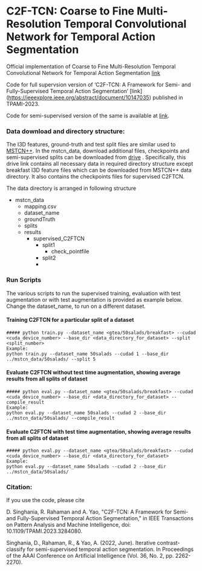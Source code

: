 # C2F-TCN: Coarse to Fine Multi-Resolution Temporal Convolutional Network for Temporal Action Segmentation

Official implementation of Coarse to Fine Multi-Resolution Temporal Convolutional Network for Temporal Action Segmentation [link](https://arxiv.org/pdf/2105.10859.pdf)

Code for full supervsion version of ‘C2F-TCN: A Framework for Semi- and Fully-Supervised Temporal Action Segmentation’ [link] (https://ieeexplore.ieee.org/abstract/document/10147035) published in TPAMI-2023.

Code for semi-supervised version of the same is available at [link](https://github.com/dipika-singhania/ICC-Semi-Supervised-TAS).



### Data download and directory structure:

The I3D features, ground-truth and test split files are similar used to [MSTCN++](https://github.com/yabufarha/ms-tcn). 
In the mstcn_data, download additional files, checkpoints and semi-supervised splits can be downloaded from [drive](https://drive.google.com/drive/folders/1ArYPctLZZKfjicEf5nl4LJrY9xxFc6wU?usp=sharing) . 
Specifically, this drive link contains all necessary data in required directory structure except breakfast I3D feature files which can be downloaded from MSTCN++ data directory.
It also contains the checkpoints files for supervised C2FTCN.

The data directory is arranged in following structure

- mstcn_data
   - mapping.csv
   - dataset_name
   - groundTruth
   - splits
   - results
        - supervised_C2FTCN
            - split1
              - check_pointfile
            - split2
            - 

### Run Scripts
The various scripts to run the supervised training, evaluation with test augmentation or with test augmentation is provided as example below.
Change the dataset_name,  to run on a different dataset.

#### Training C2FTCN for a particular split of a dataset
    ##### python train.py --dataset_name <gtea/50salads/breakfast> --cudad <cuda_device_number> --base_dir <data_directory_for_dataset> --split <split_number>
    Example:
    python train.py --dataset_name 50salads --cudad 1 --base_dir ../mstcn_data/50salads/ --split 5


#### Evaluate C2FTCN without test time augmentation, showing average results from all splits of dataset
    ##### python eval.py --dataset_name <gtea/50salads/breakfast> --cudad <cuda_device_number> --base_dir <data_directory_for_dataset> --compile_result
    Example:
    python eval.py --dataset_name 50salads --cudad 2 --base_dir ../mstcn_data/50salads/ --compile_result

#### Evaluate C2FTCN with test time augmentation, showing average results from all splits of dataset
    ##### python eval.py --dataset_name <gtea/50salads/breakfast> --cudad <cuda_device_number> --base_dir <data_directory_for_dataset>
    Example:
    python eval.py --dataset_name 50salads --cudad 2 --base_dir ../mstcn_data/50salads/



### Citation:

If you use the code, please cite

D. Singhania, R. Rahaman and A. Yao, "C2F-TCN: A Framework for Semi- and Fully-Supervised Temporal Action Segmentation," in IEEE Transactions on Pattern Analysis and Machine Intelligence, doi: 10.1109/TPAMI.2023.3284080.

Singhania, D., Rahaman, R., & Yao, A. (2022, June). Iterative contrast-classify for semi-supervised temporal action segmentation. In Proceedings of the AAAI Conference on Artificial Intelligence (Vol. 36, No. 2, pp. 2262-2270).


    
